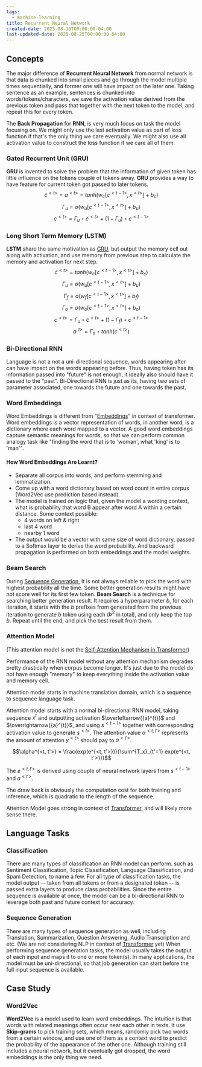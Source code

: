 ```yaml
---
tags:
  - machine-learning
title: Recurrent Neural Network
created-date: 2025-08-10T00:00:00-04:00
last-updated-date: 2025-08-25T00:00:00-04:00
---
```


## Concepts

The major difference of **Recurrent Neural Network** from normal network is that data is chunked into small pieces and go through the model multiple times sequentially, and former one will have impact on the later one. Taking sentence as an example, sentences is chunked into words/tokens/characters, we save the activation value derived from the previous token and pass that together with the next token to the model, and repeat this for every token.

The **Back Propagation** for **RNN**, is very much focus on task the model focusing on. We might only use the last activation value as part of loss function if that's the only thing we care eventually. We might also use all activation value to construct the loss function if we care all of them.

### Gated Recurrent Unit (GRU)

**GRU** is invented to solve the problem that the information of given token has little influence on the tokens couple of tokens away. **GRU** provides a way to have feature for current token got passed to later tokens.
$$\tilde{c}^{<t>} = a^{<t>} = tanh(w_c[c^{<t-1>}, x^{<t>}] + b_c)$$
$$\Gamma_u = \sigma(w_u[c^{<t-1>}, x^{<t>}] + b_u)$$
$$c^{<t>} = \Gamma_u \star \tilde{c}^{<t>} + (1 - \Gamma_u) \star {c}^{<t-1>}$$

### Long Short Term Memory (LSTM)

**LSTM** share the same motivation as [GRU](#Gated%20Recurrent%20Unit%20(GRU)), but output the memory cell out along with activation, and use memory from previous step to calculate the memory and activation for next step.
$$\tilde{c}^{<t>} = tanh(w_c[c^{<t-1>}, x^{<t>}] + b_c)$$
$$\Gamma_u = \sigma(w_u[c^{<t-1>}, x^{<t>}] + b_u)$$
$$\Gamma_f = \sigma(w_f[c^{<t-1>}, x^{<t>}] + b_f)$$
$$\Gamma_o = \sigma(w_o[c^{<t-1>}, x^{<t>}] + b_o)$$
$$c^{<t>} = \Gamma_u \star \tilde{c}^{<t>} + (1 - \Gamma_f) \star {c}^{<t-1>}$$
$$a^{,t>} = \Gamma_o \star tanh(c^{<t>})$$

### Bi-Directional RNN

Language is not a not a uni-directional sequence, words appearing after can have impact on the words appearing before. Thus, having token has its information passed into "future" is not enough, it ideally also should have it passed to the "past". Bi-Directional RNN is just as its, having two sets of parameter associated, one towards the future and one towards the past.

### Word Embeddings

Word Embeddings is different from "[Embeddings](note/by/developer/transformer.md#Embeddings)" in context of transformer. Word embeddings is a vector representation of words, in another word, is a dictionary where each word mapped to a vector. A good word embeddings capture semantic meanings for words, so that we can perform common analogy task like "finding the word that is to 'woman', what 'king' is to 'man'".

#### How Word Embeddings Are Learnt?

- Separate all corpus into words, and perform stemming and lemmatization.
- Come up with a word dictionary based on word count in entire corpus (Word2Vec use prediction based instead).
- The model is trained on logic that, given the model a wording context, what is probability that word B appear after word A within a certain distance. Some context possible:
	- 4 words on left & right
	- last 4 word
	- nearby 1 word
- The output would be a vector with same size of word dictionary, passed to a Softmax layer to derive the word probability. And backward propagation is performed on both embeddings and the model weights.

### Beam Search

During [Sequence Generation](#Sequence%20Generation), It is not always reliable to pick the word with highest probability all the time. Some better generation results might have not score well for its first few token. **Beam Search** is a technique for searching better generation result. It requires a hyperparameter $b$, for each iteration, it starts with the $b$ prefixes from generated from the previous iteration to generate $b$ token using each ($b^2$ in total), and only keep the top $b$. Repeat until the end, and pick the best result from them.

### Attention Model

(This attention model is not the [Self-Attention Mechanism in Transformer](note/by/developer/transformer.md#Self%20Attention%20Mechanism))

Performance of the RNN model without any attention mechanism degrades pretty drastically when corpus become longer. It's just due to the model do not have enough "memory" to keep everything inside the activation value and memory cell.

Attention model starts in machine translation domain, which is a sequence to sequence language task.

Attention model starts with a normal bi-directional RNN model, taking sequence $x^{t}$ and outputting activation $\overleftarrow{{a}^{t}}$ and $\overrightarrow{{a}^{t}}$, and using $s^{<t-1>}$ together with corresponding activation value to generate $s^{<t>}$. The attention value $\alpha^{<t, t'>}$ represents the amount of attention $y^{<t>}$ should pay to $a^{<t'>}$.

$$\alpha^{<t, t'>} = \frac{exp(e^{<t, t'>})}{\sum^{T_x}_{t'=1} exp(e^{<t, t'>})}$$

The $e^{<t, t'>}$ is derived using couple of neural network layers from $s^{<t-1>}$ and $a^{<t'>}$.

The draw back is obviously the computation cost for both training and inference, which is quadratic to the length of the sequence.

Attention Model goes strong in context of [Transformer](note/by/developer/transformer.md), and will likely more sense there.

## Language Tasks

### Classification

There are many types of classification an RNN model can perform. such as Sentiment Classification, Topic Classification, Language Classification, and Spam Detection, to name a few. For all type of classification tasks, the model output -- taken from all tokens or from a designated token -- is passed extra layers to produce class probabilities. Since the entire sequence is available at once, the model can be a bi-directional RNN to leverage both past and future context for accuracy.

### Sequence Generation

There are many types of sequence generation as well, including Translation, Summarization, Question Answering, Audio Transcription and etc. (We are not considering NLP in context of [Transformer](note/by/developer/transformer.md) yet) When performing sequence generation tasks, the model usually takes the output of each input and maps it to one or more token(s). In many applications, the model must be uni-directional, so that job generation can start before the full input sequence is available.

## Case Study

### Word2Vec

**Word2Vec** is a model used to learn word embeddings. The intuition is that words with related meanings often occur near each other in texts. It use **Skip-grams** to pick training sets, which means, randomly pick two words from a certain window, and use one of them as a context word to predict the probability of the appearance of the other one. Although training still includes a neural network, but it eventually got dropped, the word embeddings is the only thing we need.